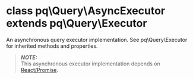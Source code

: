 # class pq\Query\AsyncExecutor extends pq\Query\Executor

An asynchronous query executor implementation.
See pq\Query\Executor for inherited methods and properties.

> ***NOTE:***  
  This asynchronous executor implementation depends on [React/Promise](https://github.com/reactphp/promise).

